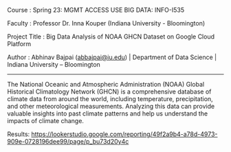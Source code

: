 

Course : Spring 23: MGMT ACCESS USE BIG DATA: INFO-I535

Faculty : Professor Dr. Inna Kouper (Indiana University - Bloomington)

Project Title : Big Data Analysis of NOAA GHCN Dataset on Google Cloud Platform

Author : Abhinav Bajpai (abbajpai@iu.edu) | Department of Data Science | Indiana University – Bloomington

**********************************************************************************************************************

The National Oceanic and Atmospheric Administration (NOAA) Global Historical Climatology Network (GHCN) is a comprehensive database of climate data from around the world, including temperature, precipitation, and other meteorological measurements. Analyzing this data can provide valuable insights into past climate patterns and help us understand the impacts of climate change.


Results: https://lookerstudio.google.com/reporting/49f2a9b4-a78d-4973-909e-0728196dee99/page/p_bu73d20y4c



